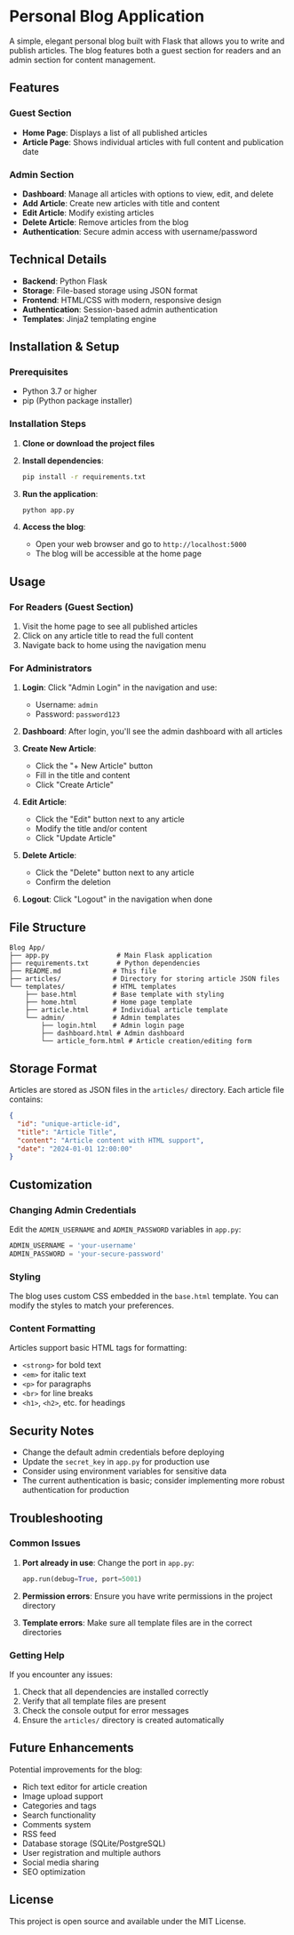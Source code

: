 # Personal Blog Application

A simple, elegant personal blog built with Flask that allows you to write and publish articles. The blog features both a guest section for readers and an admin section for content management.

## Features

### Guest Section
- **Home Page**: Displays a list of all published articles
- **Article Page**: Shows individual articles with full content and publication date

### Admin Section
- **Dashboard**: Manage all articles with options to view, edit, and delete
- **Add Article**: Create new articles with title and content
- **Edit Article**: Modify existing articles
- **Delete Article**: Remove articles from the blog
- **Authentication**: Secure admin access with username/password

## Technical Details

- **Backend**: Python Flask
- **Storage**: File-based storage using JSON format
- **Frontend**: HTML/CSS with modern, responsive design
- **Authentication**: Session-based admin authentication
- **Templates**: Jinja2 templating engine

## Installation & Setup

### Prerequisites
- Python 3.7 or higher
- pip (Python package installer)

### Installation Steps

1. **Clone or download the project files**

2. **Install dependencies**:
   ```bash
   pip install -r requirements.txt
   ```

3. **Run the application**:
   ```bash
   python app.py
   ```

4. **Access the blog**:
   - Open your web browser and go to `http://localhost:5000`
   - The blog will be accessible at the home page

## Usage

### For Readers (Guest Section)
1. Visit the home page to see all published articles
2. Click on any article title to read the full content
3. Navigate back to home using the navigation menu

### For Administrators
1. **Login**: Click "Admin Login" in the navigation and use:
   - Username: `admin`
   - Password: `password123`

2. **Dashboard**: After login, you'll see the admin dashboard with all articles

3. **Create New Article**:
   - Click the "+ New Article" button
   - Fill in the title and content
   - Click "Create Article"

4. **Edit Article**:
   - Click the "Edit" button next to any article
   - Modify the title and/or content
   - Click "Update Article"

5. **Delete Article**:
   - Click the "Delete" button next to any article
   - Confirm the deletion

6. **Logout**: Click "Logout" in the navigation when done

## File Structure

```
Blog App/
├── app.py                 # Main Flask application
├── requirements.txt       # Python dependencies
├── README.md             # This file
├── articles/             # Directory for storing article JSON files
└── templates/            # HTML templates
    ├── base.html         # Base template with styling
    ├── home.html         # Home page template
    ├── article.html      # Individual article template
    └── admin/            # Admin templates
        ├── login.html    # Admin login page
        ├── dashboard.html # Admin dashboard
        └── article_form.html # Article creation/editing form
```

## Storage Format

Articles are stored as JSON files in the `articles/` directory. Each article file contains:
```json
{
  "id": "unique-article-id",
  "title": "Article Title",
  "content": "Article content with HTML support",
  "date": "2024-01-01 12:00:00"
}
```

## Customization

### Changing Admin Credentials
Edit the `ADMIN_USERNAME` and `ADMIN_PASSWORD` variables in `app.py`:
```python
ADMIN_USERNAME = 'your-username'
ADMIN_PASSWORD = 'your-secure-password'
```

### Styling
The blog uses custom CSS embedded in the `base.html` template. You can modify the styles to match your preferences.

### Content Formatting
Articles support basic HTML tags for formatting:
- `<strong>` for bold text
- `<em>` for italic text
- `<p>` for paragraphs
- `<br>` for line breaks
- `<h1>`, `<h2>`, etc. for headings

## Security Notes

- Change the default admin credentials before deploying
- Update the `secret_key` in `app.py` for production use
- Consider using environment variables for sensitive data
- The current authentication is basic; consider implementing more robust authentication for production

## Troubleshooting

### Common Issues

1. **Port already in use**: Change the port in `app.py`:
   ```python
   app.run(debug=True, port=5001)
   ```

2. **Permission errors**: Ensure you have write permissions in the project directory

3. **Template errors**: Make sure all template files are in the correct directories

### Getting Help

If you encounter any issues:
1. Check that all dependencies are installed correctly
2. Verify that all template files are present
3. Check the console output for error messages
4. Ensure the `articles/` directory is created automatically

## Future Enhancements

Potential improvements for the blog:
- Rich text editor for article creation
- Image upload support
- Categories and tags
- Search functionality
- Comments system
- RSS feed
- Database storage (SQLite/PostgreSQL)
- User registration and multiple authors
- Social media sharing
- SEO optimization

## License

This project is open source and available under the MIT License. 